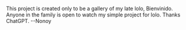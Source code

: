 This project is created only to be a gallery of my late lolo, Bienvinido.
Anyone in the family is open to watch my simple project for lolo.
Thanks ChatGPT. --Nonoy
